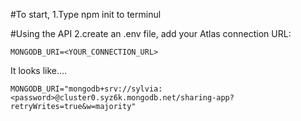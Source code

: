 #To start,
1.Type npm init to terminul

#Using the API
2.create an .env file, add your Atlas connection URL:

```
MONGODB_URI=<YOUR_CONNECTION_URL>
```


It looks like....
```
MONGODB_URI="mongodb+srv://sylvia:<password>@cluster0.syz6k.mongodb.net/sharing-app?retryWrites=true&w=majority"
```